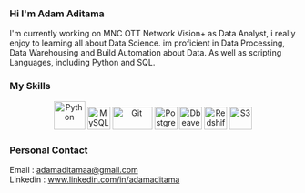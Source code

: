 ### Hi I'm Adam Aditama 

I'm currently working on MNC OTT Network Vision+ as Data Analyst, i really enjoy to learning all about Data Science. im proficient in Data Processing, Data Warehousing and Build Automation about Data. As well as scripting Languages, including Python and SQL. 


### My Skills 
<p align="center">
  <img title="Python" alt="Python" src="https://raw.githubusercontent.com/Thomas-George-T/Thomas-George-T/master/assets/python.svg" width="55" height="50" />
  <img title="MySQL" alt="MySQL" src="https://raw.githubusercontent.com/Thomas-George-T/Thomas-George-T/master/assets/mysql.svg" width="40" height="40" />
  <img title="Git" alt="Git" src="https://raw.githubusercontent.com/Thomas-George-T/Thomas-George-T/master/assets/git.svg" width="70" height="40" />
  <img title="Postgresql" alt="Postgresql" src="https://cdn.cdnlogo.com/logos/p/93/postgresql.svg" width="40" />
  <img title="Dbeaver" alt="Dbeaver" src="https://upload.wikimedia.org/wikipedia/commons/f/fd/DBeaver_logo.png" width="40" />
  <img title="AWS Redshift" alt="Redshift" src="https://cdn.cdnlogo.com/logos/a/25/aws-redshift.svg" width="40" />
  <img title="AWS S3" alt="S3" src="https://cdn.cdnlogo.com/logos/a/59/aws-s3.svg" width="40" />
</p>

### Personal Contact
Email : adamaditamaa@gmail.com <br>
Linkedin : www.linkedin.com/in/adamaditama


<!--
**adamaditamaa/adamaditamaa** is a ✨ _special_ ✨ repository because its `README.md` (this file) appears on your GitHub profile.

Here are some ideas to get you started:

- 🔭 I’m currently working on ...
- 🌱 I’m currently learning ...
- 👯 I’m looking to collaborate on ...
- 🤔 I’m looking for help with ...
- 💬 Ask me about ...
- 📫 How to reach me: ...
- 😄 Pronouns: ...
- ⚡ Fun fact: ...
-->
